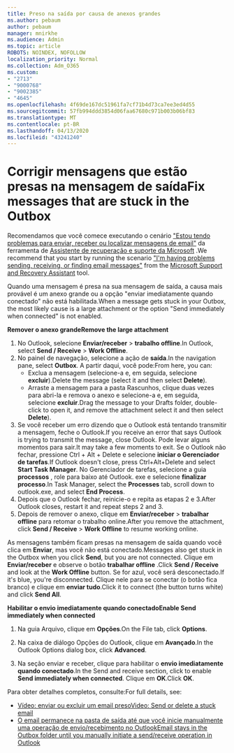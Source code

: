 ```yaml
---
title: Preso na saída por causa de anexos grandes
ms.author: pebaum
author: pebaum
manager: mnirkhe
ms.audience: Admin
ms.topic: article
ROBOTS: NOINDEX, NOFOLLOW
localization_priority: Normal
ms.collection: Adm_O365
ms.custom:
- "2713"
- "9000768"
- "9002385"
- "4645"
ms.openlocfilehash: 4f69de167dc51961fa7cf71b4d73ca7ee3ed4d55
ms.sourcegitcommit: 57fb994ddd3854d06faa67680c971b003b06bf83
ms.translationtype: MT
ms.contentlocale: pt-BR
ms.lasthandoff: 04/13/2020
ms.locfileid: "43241240"
---
```

# <a name="fix-messages-that-are-stuck-in-the-outbox"></a><span data-ttu-id="d0395-102">Corrigir mensagens que estão presas na mensagem de saída</span><span class="sxs-lookup"><span data-stu-id="d0395-102">Fix messages that are stuck in the Outbox</span></span>

<span data-ttu-id="d0395-103">Recomendamos que você comece executando o cenário ["Estou tendo problemas para enviar, receber ou localizar mensagens de email"](https://aka.ms/SaRA-OutlookSendReceive) da ferramenta de [Assistente de recuperação e suporte da Microsoft](https://diagnostics.office.com/#/) .</span><span class="sxs-lookup"><span data-stu-id="d0395-103">We recommend that you start by running the scenario ["I'm having problems sending, receiving, or finding email messages"](https://aka.ms/SaRA-OutlookSendReceive) from the [Microsoft Support and Recovery Assistant](https://diagnostics.office.com/#/) tool.</span></span>

<span data-ttu-id="d0395-104">Quando uma mensagem é presa na sua mensagem de saída, a causa mais provável é um anexo grande ou a opção "enviar imediatamente quando conectado" não está habilitada.</span><span class="sxs-lookup"><span data-stu-id="d0395-104">When a message gets stuck in your Outbox, the most likely cause is a large attachment or the option "Send immediately when connected" is not enabled.</span></span>

<span data-ttu-id="d0395-105">**Remover o anexo grande**</span><span class="sxs-lookup"><span data-stu-id="d0395-105">**Remove the large attachment**</span></span>

1. <span data-ttu-id="d0395-106">No Outlook, selecione **Enviar/receber** > **trabalho offline**.</span><span class="sxs-lookup"><span data-stu-id="d0395-106">In Outlook, select **Send / Receive** > **Work Offline**.</span></span> 
2. <span data-ttu-id="d0395-107">No painel de navegação, selecione a ação de **saída**.</span><span class="sxs-lookup"><span data-stu-id="d0395-107">In the navigation pane, select **Outbox**.</span></span> <span data-ttu-id="d0395-108">A partir daqui, você pode:</span><span class="sxs-lookup"><span data-stu-id="d0395-108">From here, you can:</span></span> 
    - <span data-ttu-id="d0395-109">Exclua a mensagem (selecione-a e, em seguida, selecione **excluir**).</span><span class="sxs-lookup"><span data-stu-id="d0395-109">Delete the message (select it and then select **Delete**).</span></span>
    - <span data-ttu-id="d0395-110">Arraste a mensagem para a pasta Rascunhos, clique duas vezes para abri-la e remova o anexo e selecione-a e, em seguida, selecione **excluir**.</span><span class="sxs-lookup"><span data-stu-id="d0395-110">Drag the message to your Drafts folder, double-click to open it, and remove the attachment select it and then select **Delete**).</span></span>
3. <span data-ttu-id="d0395-111">Se você receber um erro dizendo que o Outlook está tentando transmitir a mensagem, feche o Outlook.</span><span class="sxs-lookup"><span data-stu-id="d0395-111">If you receive an error that says Outlook is trying to transmit the message, close Outlook.</span></span> <span data-ttu-id="d0395-112">Pode levar alguns momentos para sair.</span><span class="sxs-lookup"><span data-stu-id="d0395-112">It may take a few moments to exit.</span></span> <span data-ttu-id="d0395-113">Se o Outlook não fechar, pressione Ctrl + Alt + Delete e selecione **iniciar o Gerenciador de tarefas**.</span><span class="sxs-lookup"><span data-stu-id="d0395-113">If Outlook doesn't close, press Ctrl+Alt+Delete and select **Start Task Manager**.</span></span> <span data-ttu-id="d0395-114">No Gerenciador de tarefas, selecione a guia **processos** , role para baixo até Outlook. exe e selecione **finalizar processo**.</span><span class="sxs-lookup"><span data-stu-id="d0395-114">In Task Manager, select the **Processes** tab, scroll down to outlook.exe, and select **End Process**.</span></span>
4. <span data-ttu-id="d0395-115">Depois que o Outlook fechar, reinicie-o e repita as etapas 2 e 3.</span><span class="sxs-lookup"><span data-stu-id="d0395-115">After Outlook closes, restart it and repeat steps 2 and 3.</span></span> 
5. <span data-ttu-id="d0395-116">Depois de remover o anexo, clique em **Enviar/receber** > **trabalhar offline** para retomar o trabalho online.</span><span class="sxs-lookup"><span data-stu-id="d0395-116">After you remove the attachment, click **Send / Receive** > **Work Offline** to resume working online.</span></span> 

<span data-ttu-id="d0395-117">As mensagens também ficam presas na mensagem de saída quando você clica em **Enviar**, mas você não está conectado.</span><span class="sxs-lookup"><span data-stu-id="d0395-117">Messages also get stuck in the Outbox when you click **Send**, but you are not connected.</span></span> <span data-ttu-id="d0395-118">Clique em **Enviar/receber** e observe o botão **trabalhar offline** .</span><span class="sxs-lookup"><span data-stu-id="d0395-118">Click **Send / Receive** and look at the **Work Offline** button.</span></span> <span data-ttu-id="d0395-119">Se for azul, você será desconectado.</span><span class="sxs-lookup"><span data-stu-id="d0395-119">If it's blue, you're disconnected.</span></span> <span data-ttu-id="d0395-120">Clique nele para se conectar (o botão fica branco) e clique em **enviar tudo**.</span><span class="sxs-lookup"><span data-stu-id="d0395-120">Click it to connect (the button turns white) and click **Send All**.</span></span>
 
<span data-ttu-id="d0395-121">**Habilitar o envio imediatamente quando conectado**</span><span class="sxs-lookup"><span data-stu-id="d0395-121">**Enable Send immediately when connected**</span></span>
 
1. <span data-ttu-id="d0395-122">Na guia Arquivo, clique em **Opções**.</span><span class="sxs-lookup"><span data-stu-id="d0395-122">On the File tab, click **Options**.</span></span>

2. <span data-ttu-id="d0395-123">Na caixa de diálogo Opções do Outlook, clique em **Avançado**.</span><span class="sxs-lookup"><span data-stu-id="d0395-123">In the Outlook Options dialog box, click **Advanced**.</span></span>

3. <span data-ttu-id="d0395-124">Na seção enviar e receber, clique para habilitar o **envio imediatamente quando conectado**.</span><span class="sxs-lookup"><span data-stu-id="d0395-124">In the Send and receive section, click to enable **Send immediately when connected**.</span></span> <span data-ttu-id="d0395-125">Clique em **OK**.</span><span class="sxs-lookup"><span data-stu-id="d0395-125">Click **OK**.</span></span>
 
<span data-ttu-id="d0395-126">Para obter detalhes completos, consulte:</span><span class="sxs-lookup"><span data-stu-id="d0395-126">For full details, see:</span></span>
- [<span data-ttu-id="d0395-127">Vídeo: enviar ou excluir um email preso</span><span class="sxs-lookup"><span data-stu-id="d0395-127">Video: Send or delete a stuck email</span></span>](https://support.office.com/article/Video-Send-or-delete-an-email-stuck-in-your-outbox-26d5d34a-4e5f-444a-a9e8-44db04a94dec) 
- [<span data-ttu-id="d0395-128">O email permanece na pasta de saída até que você inicie manualmente uma operação de envio/recebimento no Outlook</span><span class="sxs-lookup"><span data-stu-id="d0395-128">Email stays in the Outbox folder until you manually initiate a send/receive operation in Outlook</span></span>](https://support.microsoft.com/help/2797572/email-stays-in-the-outbox-folder-until-you-manually-initiate-a-send-re)
